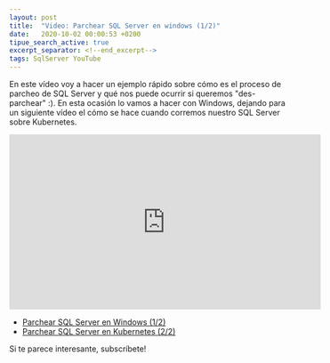 ```yaml
---
layout: post
title:  "Video: Parchear SQL Server en windows (1/2)"
date:   2020-10-02 00:00:53 +0200
tipue_search_active: true
excerpt_separator: <!--end_excerpt-->
tags: SqlServer YouTube
---
```


En este vídeo voy a hacer un ejemplo rápido sobre cómo es el proceso de parcheo de SQL Server y qué nos puede ocurrir si queremos "des-parchear" :). En esta ocasión lo vamos a hacer con Windows, dejando para un siguiente vídeo el cómo se hace cuando corremos nuestro SQL Server sobre Kubernetes.

<iframe width="560" height="315" src="https://www.youtube.com/embed/cRduwHDBoNg" frameborder="0" allow="accelerometer; autoplay; clipboard-write; encrypted-media; gyroscope; picture-in-picture" allowfullscreen></iframe>

- [Parchear SQL Server en Windows (1/2)](https://youtu.be/cRduwHDBoNg)
- [Parchear SQL Server en Kubernetes (2/2)](https://youtu.be/_koA4vfBQEE)

<!--end_excerpt-->

<script src="https://apis.google.com/js/platform.js"></script>

Si te parece interesante, subscríbete!
<div class="g-ytsubscribe" data-channelid="UCYboHnN6tvFfHqPWZWY82AQ" data-layout="default" data-count="default"></div>

